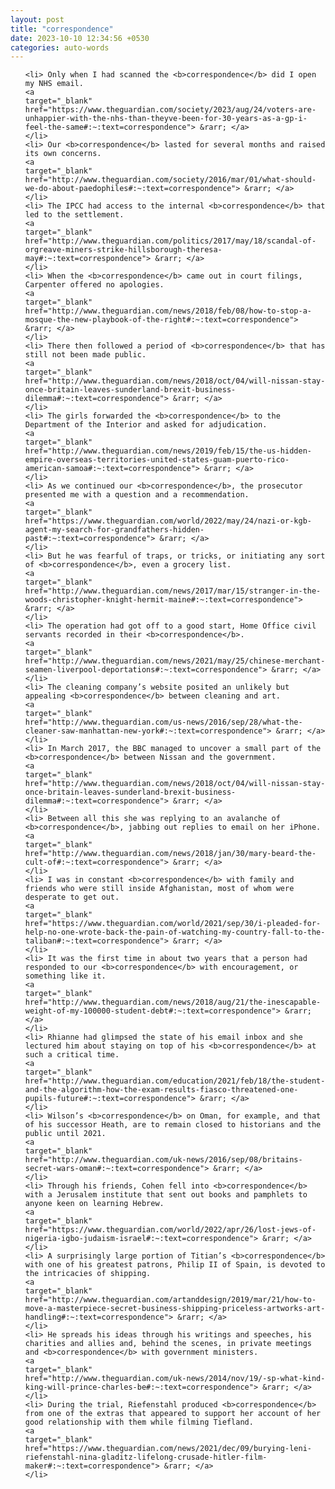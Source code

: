 ```yaml
---
layout: post
title: "correspondence"
date: 2023-10-10 12:34:56 +0530
categories: auto-words
---
```

<ol>

    <li> Only when I had scanned the <b>correspondence</b> did I open my NHS email.
    <a 
    target="_blank" 
    href="https://www.theguardian.com/society/2023/aug/24/voters-are-unhappier-with-the-nhs-than-theyve-been-for-30-years-as-a-gp-i-feel-the-same#:~:text=correspondence"> &rarr; </a>
    </li>
    <li> Our <b>correspondence</b> lasted for several months and raised its own concerns.
    <a 
    target="_blank" 
    href="http://www.theguardian.com/society/2016/mar/01/what-should-we-do-about-paedophiles#:~:text=correspondence"> &rarr; </a>
    </li>
    <li> The IPCC had access to the internal <b>correspondence</b> that led to the settlement.
    <a 
    target="_blank" 
    href="http://www.theguardian.com/politics/2017/may/18/scandal-of-orgreave-miners-strike-hillsborough-theresa-may#:~:text=correspondence"> &rarr; </a>
    </li>
    <li> When the <b>correspondence</b> came out in court filings, Carpenter offered no apologies.
    <a 
    target="_blank" 
    href="http://www.theguardian.com/news/2018/feb/08/how-to-stop-a-mosque-the-new-playbook-of-the-right#:~:text=correspondence"> &rarr; </a>
    </li>
    <li> There then followed a period of <b>correspondence</b> that has still not been made public.
    <a 
    target="_blank" 
    href="http://www.theguardian.com/news/2018/oct/04/will-nissan-stay-once-britain-leaves-sunderland-brexit-business-dilemma#:~:text=correspondence"> &rarr; </a>
    </li>
    <li> The girls forwarded the <b>correspondence</b> to the Department of the Interior and asked for adjudication.
    <a 
    target="_blank" 
    href="http://www.theguardian.com/news/2019/feb/15/the-us-hidden-empire-overseas-territories-united-states-guam-puerto-rico-american-samoa#:~:text=correspondence"> &rarr; </a>
    </li>
    <li> As we continued our <b>correspondence</b>, the prosecutor presented me with a question and a recommendation.
    <a 
    target="_blank" 
    href="https://www.theguardian.com/world/2022/may/24/nazi-or-kgb-agent-my-search-for-grandfathers-hidden-past#:~:text=correspondence"> &rarr; </a>
    </li>
    <li> But he was fearful of traps, or tricks, or initiating any sort of <b>correspondence</b>, even a grocery list.
    <a 
    target="_blank" 
    href="http://www.theguardian.com/news/2017/mar/15/stranger-in-the-woods-christopher-knight-hermit-maine#:~:text=correspondence"> &rarr; </a>
    </li>
    <li> The operation had got off to a good start, Home Office civil servants recorded in their <b>correspondence</b>.
    <a 
    target="_blank" 
    href="http://www.theguardian.com/news/2021/may/25/chinese-merchant-seamen-liverpool-deportations#:~:text=correspondence"> &rarr; </a>
    </li>
    <li> The cleaning company’s website posited an unlikely but appealing <b>correspondence</b> between cleaning and art.
    <a 
    target="_blank" 
    href="http://www.theguardian.com/us-news/2016/sep/28/what-the-cleaner-saw-manhattan-new-york#:~:text=correspondence"> &rarr; </a>
    </li>
    <li> In March 2017, the BBC managed to uncover a small part of the <b>correspondence</b> between Nissan and the government.
    <a 
    target="_blank" 
    href="http://www.theguardian.com/news/2018/oct/04/will-nissan-stay-once-britain-leaves-sunderland-brexit-business-dilemma#:~:text=correspondence"> &rarr; </a>
    </li>
    <li> Between all this she was replying to an avalanche of <b>correspondence</b>, jabbing out replies to email on her iPhone.
    <a 
    target="_blank" 
    href="http://www.theguardian.com/news/2018/jan/30/mary-beard-the-cult-of#:~:text=correspondence"> &rarr; </a>
    </li>
    <li> I was in constant <b>correspondence</b> with family and friends who were still inside Afghanistan, most of whom were desperate to get out.
    <a 
    target="_blank" 
    href="https://www.theguardian.com/world/2021/sep/30/i-pleaded-for-help-no-one-wrote-back-the-pain-of-watching-my-country-fall-to-the-taliban#:~:text=correspondence"> &rarr; </a>
    </li>
    <li> It was the first time in about two years that a person had responded to our <b>correspondence</b> with encouragement, or something like it.
    <a 
    target="_blank" 
    href="http://www.theguardian.com/news/2018/aug/21/the-inescapable-weight-of-my-100000-student-debt#:~:text=correspondence"> &rarr; </a>
    </li>
    <li> Rhianne had glimpsed the state of his email inbox and she lectured him about staying on top of his <b>correspondence</b> at such a critical time.
    <a 
    target="_blank" 
    href="http://www.theguardian.com/education/2021/feb/18/the-student-and-the-algorithm-how-the-exam-results-fiasco-threatened-one-pupils-future#:~:text=correspondence"> &rarr; </a>
    </li>
    <li> Wilson’s <b>correspondence</b> on Oman, for example, and that of his successor Heath, are to remain closed to historians and the public until 2021.
    <a 
    target="_blank" 
    href="http://www.theguardian.com/uk-news/2016/sep/08/britains-secret-wars-oman#:~:text=correspondence"> &rarr; </a>
    </li>
    <li> Through his friends, Cohen fell into <b>correspondence</b> with a Jerusalem institute that sent out books and pamphlets to anyone keen on learning Hebrew.
    <a 
    target="_blank" 
    href="https://www.theguardian.com/world/2022/apr/26/lost-jews-of-nigeria-igbo-judaism-israel#:~:text=correspondence"> &rarr; </a>
    </li>
    <li> A surprisingly large portion of Titian’s <b>correspondence</b> with one of his greatest patrons, Philip II of Spain, is devoted to the intricacies of shipping.
    <a 
    target="_blank" 
    href="http://www.theguardian.com/artanddesign/2019/mar/21/how-to-move-a-masterpiece-secret-business-shipping-priceless-artworks-art-handling#:~:text=correspondence"> &rarr; </a>
    </li>
    <li> He spreads his ideas through his writings and speeches, his charities and allies and, behind the scenes, in private meetings and <b>correspondence</b> with government ministers.
    <a 
    target="_blank" 
    href="http://www.theguardian.com/uk-news/2014/nov/19/-sp-what-kind-king-will-prince-charles-be#:~:text=correspondence"> &rarr; </a>
    </li>
    <li> During the trial, Riefenstahl produced <b>correspondence</b> from one of the extras that appeared to support her account of her good relationship with them while filming Tiefland.
    <a 
    target="_blank" 
    href="https://www.theguardian.com/news/2021/dec/09/burying-leni-riefenstahl-nina-gladitz-lifelong-crusade-hitler-film-maker#:~:text=correspondence"> &rarr; </a>
    </li>